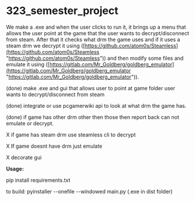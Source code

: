 # 323_semester_project

We make a .exe and when the user clicks to run it, it brings up a menu that allows the user point at the game that the user wants to decrypt/disconnect from steam. After that it checks what drm the game uses and if it uses a steam drm we decrypt it using ([https://github.com/atom0s/Steamless](https://github.com/atom0s/Steamless "https://github.com/atom0s/Steamless")) and then modify some files and emulate it using ([https://gitlab.com/Mr_Goldberg/goldberg_emulator](https://gitlab.com/Mr_Goldberg/goldberg_emulator "https://gitlab.com/Mr_Goldberg/goldberg_emulator")).

(done) make .exe and gui that allows user to point at game folder user wants to decrypt/disconnect from steam

(done) integrate or use pcgamerwiki api to look at what drm the game has.

(done) if game has other drm other then those then report back can not emulate or decrypt.

X if game has steam drm use steamless cli to decrypt

X If game doesnt have drm just emulate

X decorate gui

**Usage:**

pip install requirements.txt

to build: pyinstaller --onefile --windowed main.py (.exe in dist folder)
